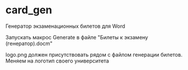 # card_gen
Генератор экзаменационных билетов для Word

Запускать макрос Generate в файле "Билеты к экзамену (генератор).docm"


logo.png должен присутствовать рядом с файлом генерации билетов. Меняем на логотип своего университета
